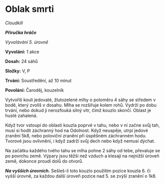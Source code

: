 # Oblak smrti

*Cloudkill*

***Příručka hráče***

*Vyvolávání 5. úrovně*

**Vyvolání:** 1 akce

**Dosah:** 24 sáhů

**Složky:** V, P

**Trvání:** Soustředění, až 10 minut

**Povolání:** Čaroděj, kouzelník

Vytvoříš kouli jedovaté, žlutozelené mlhy o poloměru 4 sáhy se středem v bodě, který zvolíš v dosahu. Mlha se rozšiřuje kolem rohů. Vydrží po dobu trvání, nebo dokud ji nerozfouká silný vítr, čímž kouzlo skončí. Oblast je husté zahalená.

Když tvor vstoupí do oblasti kouzla poprvé v tahu, nebo v ní začne svůj tah, musí si hodit záchranný hod na Odolnost. Když neuspěje, utrpí jedové zranění 5k8, nebo poloviční zranění při úspěšném záchranném hodu. Tvorové jsou ovlivnění, i když zadrží svůj dech nebo když nemusí dýchat.

Na začátku každého tvého tahu se mlha pohne 2 sáhy od tebe, převaluje se po povrchu země. Výpary jsou těžší než vzduch a klesají na nejnižší úroveň země, dokonce proudí dolů do otvorů.

***Na vyšších úrovních.*** Sešleš-li toto kouzlo použitím pozice kouzla 6. či vyšší úrovně, za každou další úroveň pozice nad 5. se zvýší zranění o 1k8.